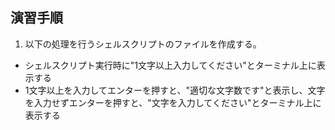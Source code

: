 ## 演習手順

1) 以下の処理を行うシェルスクリプトのファイルを作成する。  
  - シェルスクリプト実行時に"1文字以上入力してください"とターミナル上に表示する
  - 1文字以上を入力してエンターを押すと、"適切な文字数です"と表示し、文字を入力せずエンターを押すと、"文字を入力してください"とターミナル上に表示する